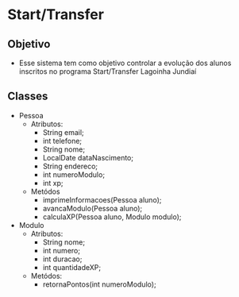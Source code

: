 
# Start/Transfer

## Objetivo
- Esse sistema tem como objetivo controlar a evolução dos alunos inscritos no programa Start/Transfer Lagoinha Jundiaí

## Classes
- Pessoa
  - Atributos:
      - String email;
      - int telefone;
      - String nome;
      - LocalDate dataNascimento;
      - String endereco;
      - int numeroModulo;
      - int xp;
  - Metódos
      - imprimeInformacoes(Pessoa aluno);
      - avancaModulo(Pessoa aluno);
      - calculaXP(Pessoa aluno, Modulo modulo);
- Modulo
  - Atributos:
    - String nome;
    - int numero;
    - int duracao;
    - int quantidadeXP;
  - Metódos:
    - retornaPontos(int numeroModulo);